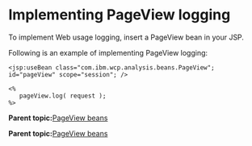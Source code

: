 # Implementing PageView logging 

To implement Web usage logging, insert a PageView bean in your JSP.

Following is an example of implementing PageView logging:

```
<jsp:useBean class="com.ibm.wcp.analysis.beans.PageView"; id="pageView" scope="session"; />

<%
   pageView.log( request );
%>

```

**Parent topic:**[PageView beans ](../pzn/pzn_pageview_beans.md)

**Parent topic:**[PageView beans ](../pzn/pzn_pageview_beans.md)

